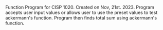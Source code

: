 Function Program for CISP 1020. Created on Nov, 21st. 2023.
Program accepts user input values or allows user to use the preset values to test ackermann's function. Program then finds total sum using ackermann's function.


